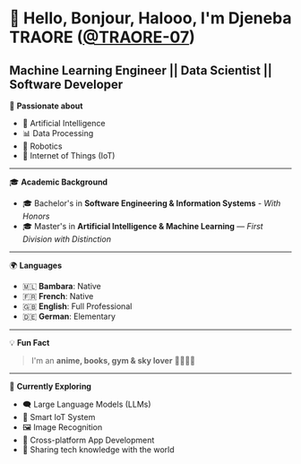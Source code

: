 # 👋 Hello, Bonjour, Halooo, I'm **Djeneba TRAORE** ([@TRAORE-07](https://github.com/TRAORE-07))  
## Machine Learning Engineer || Data Scientist || Software Developer

💖 **Passionate about**  
- 🧠 Artificial Intelligence  
- 📊 Data Processing  
- 🤖 Robotics  
- 📡 Internet of Things (IoT)  

---

🎓 **Academic Background**  
- 🎓 Bachelor's in **Software Engineering & Information Systems** - *With Honors*
- 🎓 Master's in **Artificial Intelligence & Machine Learning** — *First Division with Distinction*  

---

🌍 **Languages**  
- 🇲🇱 **Bambara**: Native
- 🇫🇷 **French**: Native
- 🇬🇧 **English**: Full Professional
- 🇩🇪 **German**: Elementary
  
---

💡 **Fun Fact**  
> I'm an **anime, books, gym & sky lover** 🌌🏋️‍♀️✨  

---

🌱 **Currently Exploring**
- 🗨️ Large Language Models (LLMs)
- 📡 Smart IoT System
- 🖼️ Image Recognition  
- 📱 Cross-platform App Development  
- 🚀 Sharing tech knowledge with the world  
